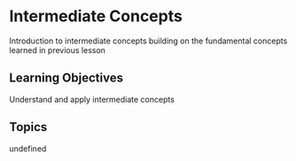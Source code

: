 # Intermediate Concepts

Introduction to intermediate concepts building on the fundamental concepts learned in previous lesson

## Learning Objectives
Understand and apply intermediate concepts

## Topics
undefined